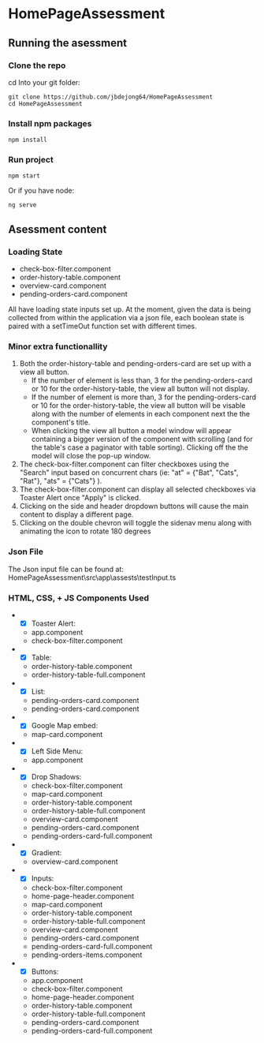 # HomePageAssessment
 
## Running the asessment

### Clone the repo

cd Into your git folder:

```shell
git clone https://github.com/jbdejong64/HomePageAssessment
cd HomePageAssessment
```

### Install npm packages

```shell
npm install
```

### Run project

```shell
npm start
```

Or if you have node:

```shell
ng serve
```
## Asessment content

### Loading State

* check-box-filter.component
* order-history-table.component
* overview-card.component
* pending-orders-card.component

All have loading state inputs set up. At the moment, given the data is being collected from within the application via a json file, each boolean state is paired with a setTimeOut function set with different times.

### Minor extra functionallity

1. Both the order-history-table and pending-orders-card are set up with a view all button.
   * If the number of element is less than, 3 for the pending-orders-card or 10 for the order-history-table, the view all button will not display.
   * If the number of element is more than, 3 for the pending-orders-card or 10 for the order-history-table, the view all button will be visable along with the number of elements in each component next the the component's title.
   * When clicking the view all button a model window will appear containing a bigger version of the component with scrolling (and for the table's case a paginator with table sorting). Clicking off the the model will close the pop-up window.
 2. The check-box-filter.component can filter checkboxes using the "Search" input based on concurrent chars (ie: "at" = {"Bat", "Cats", "Rat"}, "ats" = {"Cats"} ).
 3. The check-box-filter.component can display all selected checkboxes via Toaster Alert once "Apply" is clicked.
 4. Clicking on the side and header dropdown buttons will cause the main content to display a different page.
 5. Clicking on the double chevron will toggle the sidenav menu along with animating the icon to rotate 180 degrees

### Json File

The Json input file can be found at: HomePageAssessment\src\app\assests\testInput.ts

### HTML, CSS, + JS Components Used

* - [x] Toaster Alert:
  * app.component
  * check-box-filter.component
* - [x] Table:
  * order-history-table.component
  * order-history-table-full.component
* - [x] List:
  * pending-orders-card.component
  * pending-orders-card.component
* - [x] Google Map embed:
  * map-card.component
* - [x] Left Side Menu:
  * app.component
* - [x] Drop Shadows:
  * check-box-filter.component
  * map-card.component
  * order-history-table.component
  * order-history-table-full.component
  * overview-card.component
  * pending-orders-card.component
  * pending-orders-card-full.component
* - [x] Gradient:
  * overview-card.component
* - [x] Inputs:
  * check-box-filter.component
  * home-page-header.component
  * map-card.component
  * order-history-table.component
  * order-history-table-full.component
  * overview-card.component
  * pending-orders-card.component
  * pending-orders-card-full.component
  * pending-orders-items.component
* - [x] Buttons:
  * app.component
  * check-box-filter.component
  * home-page-header.component
  * order-history-table.component
  * order-history-table-full.component
  * pending-orders-card.component
  * pending-orders-card-full.component

